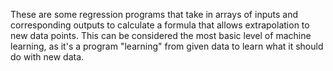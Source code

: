 These are some regression programs that take in arrays of inputs and corresponding outputs to calculate a formula that allows extrapolation to new data points. This can be considered the most basic level of machine learning, as it's a program "learning" from given data to learn what it should do with new data.
